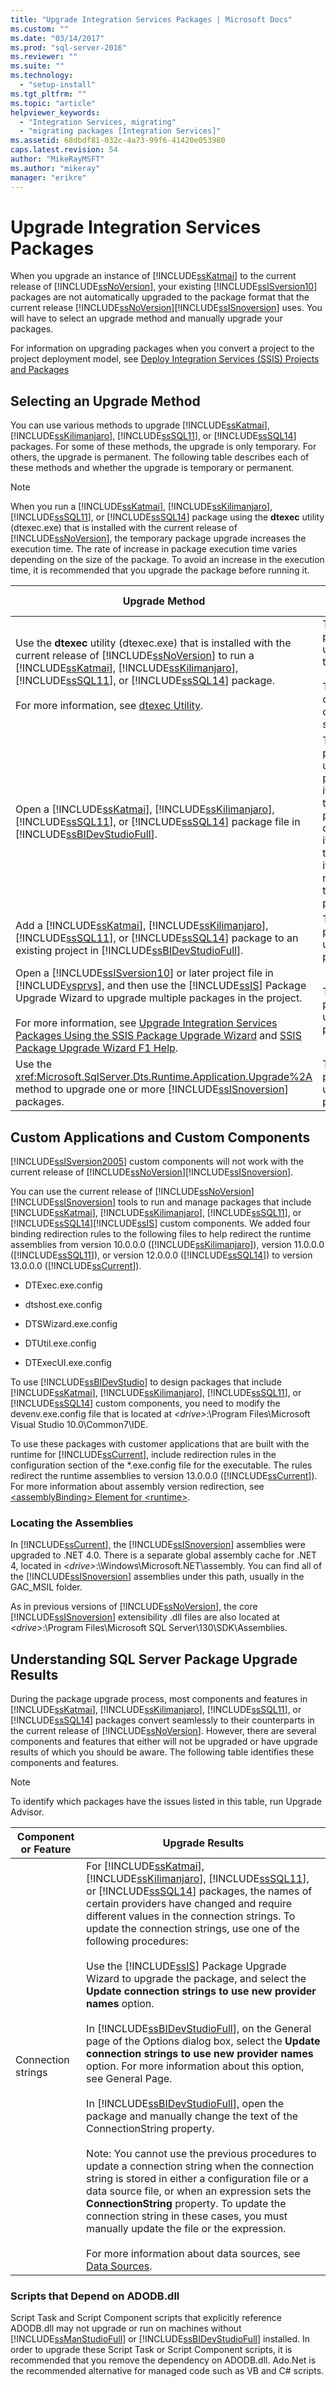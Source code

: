 ```yaml
---
title: "Upgrade Integration Services Packages | Microsoft Docs"
ms.custom: ""
ms.date: "03/14/2017"
ms.prod: "sql-server-2016"
ms.reviewer: ""
ms.suite: ""
ms.technology: 
  - "setup-install"
ms.tgt_pltfrm: ""
ms.topic: "article"
helpviewer_keywords: 
  - "Integration Services, migrating"
  - "migrating packages [Integration Services]"
ms.assetid: 68dbdf81-032c-4a73-99f6-41420e053980
caps.latest.revision: 54
author: "MikeRayMSFT"
ms.author: "mikeray"
manager: "erikre"
---
```

# Upgrade Integration Services Packages
  When you upgrade an instance of [!INCLUDE[ssKatmai](../../includes/sskatmai-md.md)] to the current release of [!INCLUDE[ssNoVersion](../../includes/ssnoversion-md.md)], your existing [!INCLUDE[ssISversion10](../../includes/ssisversion10-md.md)] packages are not automatically upgraded to the package format that the current release [!INCLUDE[ssNoVersion](../../includes/ssnoversion-md.md)][!INCLUDE[ssISnoversion](../../includes/ssisnoversion-md.md)] uses. You will have to select an upgrade method and manually upgrade your packages.  
  
 For information on upgrading packages when you convert a project to the project deployment model, see [Deploy Integration Services (SSIS) Projects and Packages](../../integration-services/packages/deploy-integration-services-ssis-projects-and-packages.md)
  
## Selecting an Upgrade Method  
 You can use various methods to upgrade [!INCLUDE[ssKatmai](../../includes/sskatmai-md.md)], [!INCLUDE[ssKilimanjaro](../../includes/sskilimanjaro-md.md)], [!INCLUDE[ssSQL11](../../includes/sssql11-md.md)], or [!INCLUDE[ssSQL14](../../includes/sssql14-md.md)] packages. For some of these methods, the upgrade is only temporary. For others, the upgrade is permanent. The following table describes each of these methods and whether the upgrade is temporary or permanent.  
  
> [!NOTE]  
>  When you run a [!INCLUDE[ssKatmai](../../includes/sskatmai-md.md)], [!INCLUDE[ssKilimanjaro](../../includes/sskilimanjaro-md.md)], [!INCLUDE[ssSQL11](../../includes/sssql11-md.md)], or [!INCLUDE[ssSQL14](../../includes/sssql14-md.md)] package using the **dtexec** utility (dtexec.exe) that is installed with the current release of [!INCLUDE[ssNoVersion](../../includes/ssnoversion-md.md)], the temporary package upgrade increases the execution time. The rate of increase in package execution time varies depending on the size of the package. To avoid an increase in the execution time, it is recommended that you upgrade the package before running it.  
  
|Upgrade Method|Type of Upgrade|  
|--------------------|---------------------|  
|Use the **dtexec** utility (dtexec.exe) that is installed with the current release of [!INCLUDE[ssNoVersion](../../includes/ssnoversion-md.md)] to run a [!INCLUDE[ssKatmai](../../includes/sskatmai-md.md)], [!INCLUDE[ssKilimanjaro](../../includes/sskilimanjaro-md.md)], [!INCLUDE[ssSQL11](../../includes/sssql11-md.md)], or [!INCLUDE[ssSQL14](../../includes/sssql14-md.md)] package.<br /><br /> For more information, see [dtexec Utility](../../integration-services/packages/dtexec-utility.md).|The package upgrade is temporary.<br /><br /> The changes cannot be saved.|  
|Open a [!INCLUDE[ssKatmai](../../includes/sskatmai-md.md)], [!INCLUDE[ssKilimanjaro](../../includes/sskilimanjaro-md.md)], [!INCLUDE[ssSQL11](../../includes/sssql11-md.md)], or [!INCLUDE[ssSQL14](../../includes/sssql14-md.md)] package file in [!INCLUDE[ssBIDevStudioFull](../../includes/ssbidevstudiofull-md.md)].|The package upgrade is permanent if you save the package; otherwise, it is temporary if you do not save the package.|  
|Add a [!INCLUDE[ssKatmai](../../includes/sskatmai-md.md)], [!INCLUDE[ssKilimanjaro](../../includes/sskilimanjaro-md.md)], [!INCLUDE[ssSQL11](../../includes/sssql11-md.md)], or [!INCLUDE[ssSQL14](../../includes/sssql14-md.md)] package to an existing project in [!INCLUDE[ssBIDevStudioFull](../../includes/ssbidevstudiofull-md.md)].|The package upgrade is permanent.|  
|Open a [!INCLUDE[ssISversion10](../../includes/ssisversion10-md.md)] or later project file in [!INCLUDE[vsprvs](../../includes/vsprvs-md.md)], and then use the [!INCLUDE[ssIS](../../includes/ssis-md.md)] Package Upgrade Wizard to upgrade multiple packages in the project.<br /><br /> For more information, see [Upgrade Integration Services Packages Using the SSIS Package Upgrade Wizard](../../integration-services/install-windows/upgrade-integration-services-packages-using-the-ssis-package-upgrade-wizard.md) and [SSIS Package Upgrade Wizard F1 Help](../../integration-services/ssis-package-upgrade-wizard-f1-help.md).|The package upgrade is permanent.|  
|Use the <xref:Microsoft.SqlServer.Dts.Runtime.Application.Upgrade%2A> method to upgrade one or more [!INCLUDE[ssISnoversion](../../includes/ssisnoversion-md.md)] packages.|The package upgrade is permanent.|  
  
## Custom Applications and Custom Components  
 [!INCLUDE[ssISversion2005](../../includes/ssisversion2005-md.md)] custom components will not work with the current release of [!INCLUDE[ssNoVersion](../../includes/ssnoversion-md.md)][!INCLUDE[ssISnoversion](../../includes/ssisnoversion-md.md)].  
  
 You can use the current release of [!INCLUDE[ssNoVersion](../../includes/ssnoversion-md.md)][!INCLUDE[ssISnoversion](../../includes/ssisnoversion-md.md)] tools to run and manage packages that include [!INCLUDE[ssKatmai](../../includes/sskatmai-md.md)], [!INCLUDE[ssKilimanjaro](../../includes/sskilimanjaro-md.md)], [!INCLUDE[ssSQL11](../../includes/sssql11-md.md)], or [!INCLUDE[ssSQL14](../../includes/sssql14-md.md)][!INCLUDE[ssIS](../../includes/ssis-md.md)] custom components. We added four binding redirection rules to the following files to help redirect the runtime assemblies from version 10.0.0.0 ([!INCLUDE[ssKilimanjaro](../../includes/sskilimanjaro-md.md)]), version 11.0.0.0 ([!INCLUDE[ssSQL11](../../includes/sssql11-md.md)]), or version 12.0.0.0 ([!INCLUDE[ssSQL14](../../includes/sssql14-md.md)]) to version 13.0.0.0 ([!INCLUDE[ssCurrent](../../includes/sscurrent-md.md)]).  
  
-   DTExec.exe.config  
  
-   dtshost.exe.config  
  
-   DTSWizard.exe.config  
  
-   DTUtil.exe.config  
  
-   DTExecUI.exe.config  
  
 To use [!INCLUDE[ssBIDevStudio](../../includes/ssbidevstudio-md.md)] to design packages that include [!INCLUDE[ssKatmai](../../includes/sskatmai-md.md)], [!INCLUDE[ssKilimanjaro](../../includes/sskilimanjaro-md.md)], [!INCLUDE[ssSQL11](../../includes/sssql11-md.md)], or [!INCLUDE[ssSQL14](../../includes/sssql14-md.md)] custom components, you need to modify the devenv.exe.config file that is located at *\<drive>*:\Program Files\Microsoft Visual Studio 10.0\Common7\IDE.  
  
 To use these packages with customer applications that are built with the runtime for [!INCLUDE[ssCurrent](../../includes/sscurrent-md.md)], include redirection rules in the configuration section of the *.exe.config file for the executable. The rules redirect the runtime assemblies to version 13.0.0.0 ([!INCLUDE[ssCurrent](../../includes/sscurrent-md.md)]). For more information about assembly version redirection, see [\<assemblyBinding> Element for \<runtime>](http://msdn.microsoft.com/library/twy1dw1e.aspx).  
  
### Locating the Assemblies  
 In [!INCLUDE[ssCurrent](../../includes/sscurrent-md.md)], the [!INCLUDE[ssISnoversion](../../includes/ssisnoversion-md.md)] assemblies were upgraded to .NET 4.0. There is a separate global assembly cache for .NET 4, located in *\<drive>*:\Windows\Microsoft.NET\assembly. You can find all of the [!INCLUDE[ssISnoversion](../../includes/ssisnoversion-md.md)] assemblies under this path, usually in the GAC_MSIL folder.  
  
 As in previous versions of [!INCLUDE[ssNoVersion](../../includes/ssnoversion-md.md)], the core [!INCLUDE[ssISnoversion](../../includes/ssisnoversion-md.md)] extensibility .dll files are also located at *\<drive>*:\Program Files\Microsoft SQL Server\130\SDK\Assemblies.  
  
## Understanding SQL Server Package Upgrade Results  
 During the package upgrade process, most components and features in [!INCLUDE[ssKatmai](../../includes/sskatmai-md.md)], [!INCLUDE[ssKilimanjaro](../../includes/sskilimanjaro-md.md)], [!INCLUDE[ssSQL11](../../includes/sssql11-md.md)], or [!INCLUDE[ssSQL14](../../includes/sssql14-md.md)] packages convert seamlessly to their counterparts in the current release of [!INCLUDE[ssNoVersion](../../includes/ssnoversion-md.md)]. However, there are several components and features that either will not be upgraded or have upgrade results of which you should be aware. The following table identifies these components and features.  
  
> [!NOTE]  
>  To identify which packages have the issues listed in this table, run Upgrade Advisor.  
  
|Component or Feature|Upgrade Results|  
|--------------------------|---------------------|  
|Connection strings|For [!INCLUDE[ssKatmai](../../includes/sskatmai-md.md)], [!INCLUDE[ssKilimanjaro](../../includes/sskilimanjaro-md.md)], [!INCLUDE[ssSQL11](../../includes/sssql11-md.md)], or [!INCLUDE[ssSQL14](../../includes/sssql14-md.md)] packages, the names of certain providers have changed and require different values in the connection strings. To update the connection strings, use one of the following procedures:<br /><br /> Use the [!INCLUDE[ssIS](../../includes/ssis-md.md)] Package Upgrade Wizard to upgrade the package, and select the **Update connection strings to use new provider names** option.<br /><br /> In [!INCLUDE[ssBIDevStudioFull](../../includes/ssbidevstudiofull-md.md)], on the General page of the Options dialog box, select the **Update connection strings to use new provider names** option. For more information about this option, see General Page.<br /><br /> In [!INCLUDE[ssBIDevStudioFull](../../includes/ssbidevstudiofull-md.md)], open the package and manually change the text of the ConnectionString property.<br /><br /> Note: You cannot use the previous procedures to update a connection string when the connection string is stored in either a configuration file or a data source file, or when an expression sets the **ConnectionString** property. To update the connection string in these cases, you must manually update the file or the expression.<br /><br /> For more information about data sources, see [Data Sources](../../integration-services/connection-manager/data-sources.md).|  
  
### Scripts that Depend on ADODB.dll  
 Script Task and Script Component scripts that explicitly reference ADODB.dll may not upgrade or run on machines without [!INCLUDE[ssManStudioFull](../../includes/ssmanstudiofull-md.md)] or [!INCLUDE[ssBIDevStudioFull](../../includes/ssbidevstudiofull-md.md)] installed. In order to upgrade these Script Task or Script Component scripts, it is recommended that you remove the dependency on ADODB.dll.  Ado.Net is the recommended alternative for managed code such as VB and C# scripts.  
  
  